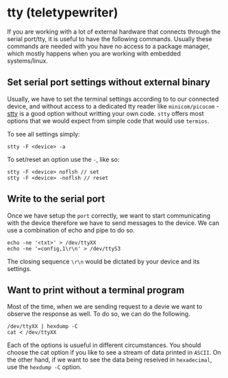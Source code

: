 # tty (teletypewriter)

If you are working with a lot of external hardware that connects through the serial port/tty, it is useful to have the following
commands. Usually these commands are needed with you have no access to a package manager, which mostly happens when you are working
with embedded systems/linux.

## Set serial port settings without external binary

Usually, we have to set the terminal settings according to to our connected device, and without access to a dedicated tty reader
like `minicom/picocom` - [stty](https://www.man7.org/linux/man-pages/man1/stty.1.html) is a good option without writting your own code. `stty` offers most options that we would expect
from simple code that would use `termios`.

To see all settings simply:
```
stty -F <device> -a
```
To set/reset an option use the `-`, like so:
```
stty -F <device> noflsh // set
stty -F <device> -noflsh // reset
```

## Write to the serial port
Once we have setup the `port` correctly, we want to start communicating with the device therefore we have to send messages to the
device. We can use a combination of echo and pipe to do so.
```
echo -ne '<txt>' > /dev/ttyXX
echo -ne '=config,1\r\n' > /dev/ttyS3
```
The closing sequence `\r\n` would be dictated by your device and its settings.

## Want to print without a terminal program
Most of the time, when we are sending request to a devie we want to observe the response as well. To do so, we can do the following.
```
/dev/ttyXX | hexdump -C
cat < /dev/ttyXX
```
Each of the options is usueful in different circumstances.
You should choose the cat option if you like to see a stream of data printed in `ASCII`. On the other hand, if we want to see the
data being reseived in `hexadecimal`, use the `hexdump -C` option.

